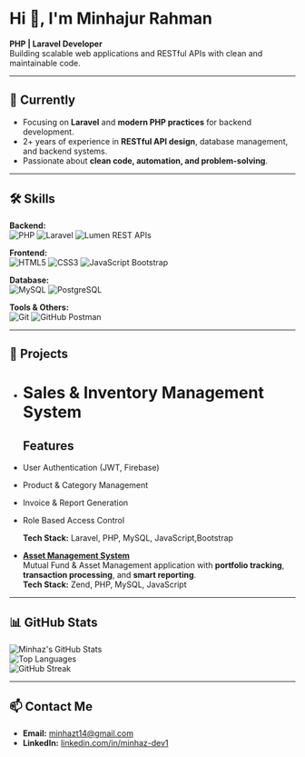 # Hi 👋, I'm Minhajur Rahman
**PHP | Laravel Developer**  
Building scalable web applications and RESTful APIs with clean and maintainable code.

---

## 🌱 Currently
- Focusing on **Laravel** and **modern PHP practices** for backend development.  
- 2+ years of experience in **RESTful API design**, database management, and backend systems.  
- Passionate about **clean code, automation, and problem-solving**.

---

## 🛠 Skills

**Backend:**  
![PHP](https://img.shields.io/badge/PHP-777BB4?style=flat&logo=php) 
![Laravel](https://img.shields.io/badge/Laravel-FF2D20?style=flat&logo=laravel) 
![Lumen](https://img.shields.io/badge/Lumen-FF2D20?style=flat) REST APIs  

**Frontend:**  
![HTML5](https://img.shields.io/badge/HTML5-E34F26?style=flat&logo=html5) 
![CSS3](https://img.shields.io/badge/CSS3-1572B6?style=flat&logo=css3) 
![JavaScript](https://img.shields.io/badge/JavaScript-F7DF1E?style=flat&logo=javascript) 
Bootstrap  

**Database:**  
![MySQL](https://img.shields.io/badge/MySQL-4479A1?style=flat&logo=mysql) 
![PostgreSQL](https://img.shields.io/badge/PostgreSQL-336791?style=flat&logo=postgresql)  

**Tools & Others:**  
![Git](https://img.shields.io/badge/Git-F05032?style=flat&logo=git) 
![GitHub](https://img.shields.io/badge/GitHub-181717?style=flat&logo=github) 
Postman

---

## 🚀 Projects
- # Sales & Inventory Management System
  ## Features
- User Authentication (JWT, Firebase)
- Product & Category Management
- Invoice & Report Generation
- Role Based Access Control 
  
  **Tech Stack:** Laravel, PHP, MySQL, JavaScript,Bootstrap

- [**Asset Management System**](#)  
  Mutual Fund & Asset Management application with **portfolio tracking**, **transaction processing**, and **smart reporting**.  
  **Tech Stack:** Zend, PHP, MySQL, JavaScript

---

## 📊 GitHub Stats

![Minhaz's GitHub Stats](https://github-readme-stats.vercel.app/api?username=MinhazDeveloper&show_icons=true&theme=radical)  
![Top Languages](https://github-readme-stats.vercel.app/api/top-langs/?username=MinhazDeveloper&layout=compact&theme=radical)  
![GitHub Streak](https://github-readme-streak-stats.herokuapp.com/?user=MinhazDeveloper&theme=radical)





---

## 📫 Contact Me
- **Email:** minhazt14@gmail.com  
- **LinkedIn:** [linkedin.com/in/minhaz-dev1](https://www.linkedin.com/in/minhaz-dev1)  
